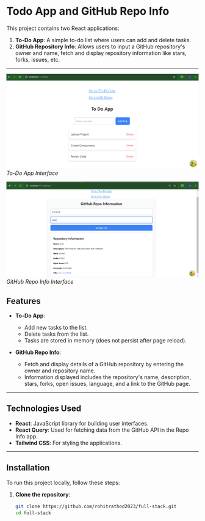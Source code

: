 # Todo App and GitHub Repo Info

This project contains two React applications:

1. **To-Do App**: A simple to-do list where users can add and delete tasks.
2. **GitHub Repository Info**: Allows users to input a GitHub repository's owner and name, fetch and display repository information like stars, forks, issues, etc.

---
![To-Do App Screenshot](/src/assets/to-do.png)
*To-Do App Interface*

![GitHub Repo Info Screenshot](/src/assets/git-repo.png)
*GitHub Repo Info Interface*


## Features

- **To-Do App**:
  - Add new tasks to the list.
  - Delete tasks from the list.
  - Tasks are stored in memory (does not persist after page reload).

- **GitHub Repo Info**:
  - Fetch and display details of a GitHub repository by entering the owner and repository name.
  - Information displayed includes the repository's name, description, stars, forks, open issues, language, and a link to the GitHub page.

---

## Technologies Used

- **React**: JavaScript library for building user interfaces.
- **React Query**: Used for fetching data from the GitHub API in the Repo Info app.
- **Tailwind CSS**: For styling the applications.

---

## Installation

To run this project locally, follow these steps:

1. **Clone the repository**:
   ```bash
   git clone https://github.com/rohitrathod2023/full-stack.git
   cd full-stack

